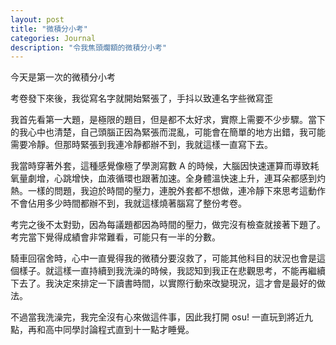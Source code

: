 ```yaml
---
layout: post
title: "微積分小考"
categories: Journal
description: "令我焦頭爛額的微積分小考"
---
```


今天是第一次的微積分小考

考卷發下來後，我從寫名字就開始緊張了，手抖以致連名字些微寫歪

我首先看第一大題，是極限的題目，但是都不太好求，實際上需要不少步驟。當下的我心中也清楚，自己頭腦正因為緊張而混亂，可能會在簡單的地方出錯，我可能需要冷靜。但那時緊張到我連冷靜都辦不到，我就這樣一直寫下去。

我當時穿著外套，這種感覺像極了學測寫數 A 的時候，大腦因快速運算而導致耗氧量劇增，心跳增快，血液循環也跟著加速。全身體溫快速上升，連耳朵都感到灼熱。一樣的問題，我迫於時間的壓力，連脫外套都不想做，連冷靜下來思考這動作不會佔用多少時間都辦不到，我就這樣燒著腦寫了整份考卷。

考完之後不太對勁，因為每議題都因為時間的壓力，做完沒有檢查就接著下題了。考完當下覺得成績會非常難看，可能只有一半的分數。

騎車回宿舍時，心中一直覺得我的微積分要沒救了，可能其他科目的狀況也會是這個樣子。就這樣一直持續到我洗澡的時候，我認知到我正在悲觀思考，不能再繼續下去了。我決定來排定一下讀書時間，以實際行動來改變現況，這才會是最好的做法。

不過當我洗澡完，我完全沒有心來做這件事，因此我打開 osu! 一直玩到將近九點，再和高中同學討論程式直到十一點才睡覺。